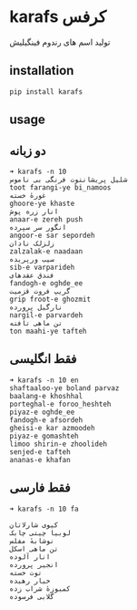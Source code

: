 # karafs کرفس
تولید اسم های رندوم فینگیلیش

## installation 

```shell
pip install karafs
```

## usage

## دو زبانه

```shell
➜ karafs -n 10
شلیل پریشانتوت فرنگی بی ناموس
toot farangi-ye bi_namoos
غورهٔ خسته
ghoore-ye khaste
انار زره پوش
anaar-e zereh push
انگور سر سپرده
angoor-e sar sepordeh
زلزلک نادان
zalzalak-e naadaan
سیب ورپریده
sib-e varparideh
فندق عقدهای
fandogh-e oghde_ee
گریپ فروت قزمیت
grip froot-e ghozmit
نارگیل پرورده
nargil-e parvardeh
تن ماهی تافته
ton maahi-ye tafteh
```

## فقط انگلیسی

```shell
➜ karafs -n 10 en
shaftaaloo-ye boland parvaz
baalang-e khoshhal
porteghal-e foroo_heshteh
piyaz-e oghde_ee
fandogh-e afsordeh
gheisi-e kar azmoodeh
piyaz-e gomashteh
limoo shirin-e zhoolideh
senjed-e tafteh
ananas-e khafan
```

## فقط فارسی

```shell
➜ karafs -n 10 fa

کیوی شارلاتان
لوبیا چیتی چابک
نوشابهٔ مفلس
تن ماهی اسکل
انار آلوده
انجیر پرورده
توت خسته
خیار رهیده
کمبوزهٔ شراب زده
گلابی فرسوده
```
